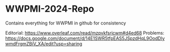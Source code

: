 # WWPMI-2024-Repo

Contains everything for WWPMI in github for consistency

Editorial: https://www.overleaf.com/read/mzpvkfsrjcwm#d4ed68
Problems: https://docs.google.com/document/d/14E1SWR5tfpEAS5JSpzdHqL9OodDlywmdFrgmZBiV_XA/edit?usp=sharing

